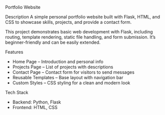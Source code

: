 Portfolio Website

Description
A simple personal portfolio website built with Flask, HTML, and CSS to showcase skills, projects, and provide a contact form.

This project demonstrates basic web development with Flask, including routing, template rendering, static file handling, and form submission. It’s beginner-friendly and can be easily extended.

Features
- Home Page – Introduction and personal info  
- Projects Page – List of projects with descriptions  
- Contact Page – Contact form for visitors to send messages  
- Reusable Templates – Base layout with navigation bar  
- Custom Styles – CSS styling for a clean and modern look  


Tech Stack
- Backend: Python, Flask  
- Frontend: HTML, CSS  
